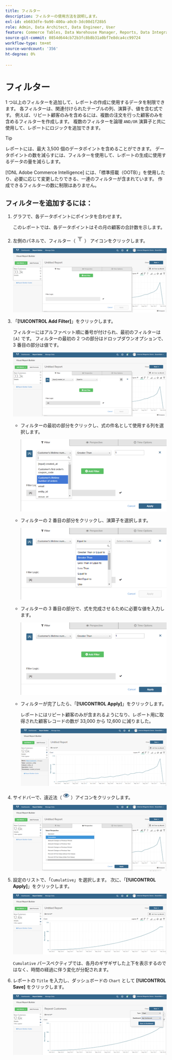 ```yaml
---
title: フィルター
description: フィルターの使用方法を説明します。
exl-id: eb683dfe-9a90-400a-a0c0-3dc00d1f28b5
role: Admin, Data Architect, Data Engineer, User
feature: Commerce Tables, Data Warehouse Manager, Reports, Data Integration
source-git-commit: 0854d644cb72b3fc8b8b31a0bf7e8dca4cc99724
workflow-type: tm+mt
source-wordcount: '356'
ht-degree: 0%

---
```


# フィルター

1 つ以上のフィルターを追加して、レポートの作成に使用するデータを制限できます。 各フィルターは、関連付けられたテーブルの列、演算子、値を含む式です。 例えば、リピート顧客のみを含めるには、複数の注文を行った顧客のみを含めるフィルターを作成します。 複数のフィルターを論理 `AND/OR` 演算子と共に使用して、レポートにロジックを追加できます。

>[!TIP]
>
>レポートには、最大 3,500 個のデータポイントを含めることができます。 データポイントの数を減らすには、フィルターを使用して、レポートの生成に使用するデータの量を減らします。

[!DNL Adobe Commerce Intelligence] には、「標準搭載（OOTB）」を使用したり、必要に応じて変更したりできる、一連のフィルターが含まれています。 作成できるフィルターの数に制限はありません。

## フィルターを追加するには：

1. グラフで、各データポイントにポインタを合わせます。

   このレポートでは、各データポイントはその月の顧客の合計数を示します。

1. 左側のパネルで、フィルター（![](../../assets/magento-bi-btn-filter.png)） アイコンをクリックします。

   ![ フィルターを追加 ](../../assets/magento-bi-report-builder-filter-add.png)

1. 「**[!UICONTROL Add Filter]**」をクリックします。

   フィルターにはアルファベット順に番号が付けられ、最初のフィルターは `[A]` です。 フィルターの最初の 2 つの部分はドロップダウンオプションで、3 番目の部分は値です。

   ![](../../assets/magento-bi-report-builder-filter-add-a.png)

   * フィルターの最初の部分をクリックし、式の件名として使用する列を選択します。

     ![ フィルターの最初の部分を選択 ](../../assets/magento-bi-report-builder-filter-part1.png)

   * フィルターの 2 番目の部分をクリックし、演算子を選択します。

     ![ 演算子の選択 ](../../assets/magento-bi-report-builder-filter-part2.png)

   * フィルターの 3 番目の部分で、式を完成させるために必要な値を入力します。

     ![ 値を入力 ](../../assets/magento-bi-report-builder-filter-part3.png)

   * フィルターが完了したら、「**[!UICONTROL Apply]**」をクリックします。

     レポートにはリピート顧客のみが含まれるようになり、レポート用に取得された顧客レコードの数が 33,000 から 12,600 に減りました。

     ![ フィルター済み報告書 ](../../assets/magento-bi-report-builder-filter-report.png)<!--{: .zoom}-->

1. サイドバーで、遠近法（![ 遠近法アイコン ](../../assets/magento-bi-btn-perspective.png)）アイコンをクリックします。

   ![ 分析観点 ](../../assets/magento-bi-report-builder-filter-perspective.png)<!--{: .zoom}-->

1. 設定のリストで、「`Cumulative`」を選択します。 次に、「**[!UICONTROL Apply]**」をクリックします。

   ![ 累積的な視点 ](../../assets/magento-bi-report-builder-filter-perspective-cumulative.png)

   `Cumulative` パースペクティブでは、各月のギザギザした上下を表示するのではなく、時間の経過に伴う変化が分配されます。

1. レポートの `Title` を入力し、ダッシュボードの `Chart` として **[!UICONTROL Save]** をクリックします。

   ![ ダッシュボードに保存 ](../../assets/magento-bi-report-builder-filter-perspective-cumulative-save.png)
